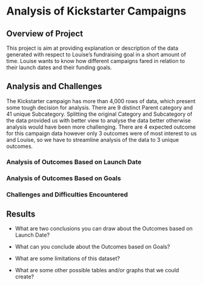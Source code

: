 # Analysis of Kickstarter Campaigns

## Overview of Project
This project is aim at providing explanation or description of the data generated with respect to Louise’s fundraising goal in a short amount of time. Louise wants to know how different campaigns fared in relation to their launch dates and their funding goals. 

## Analysis and Challenges
The Kickstarter campaign  has more than 4,000 rows of data, which present some tough decision for analysis. There are 9 distinct Parent category and  41 unique Subcategory.
Splitting the original Category and Subcategory of the data provided us with better view to analyse the data better otherwise analysis would have been more challenging. 
There are 4 expected outcome for this campaign data however only 3 outcomes were of most interest to us and Louise, so we have to streamline analysis of the data  to 3 unique outcomes. 

### Analysis of Outcomes Based on Launch Date

### Analysis of Outcomes Based on Goals

### Challenges and Difficulties Encountered

## Results

- What are two conclusions you can draw about the Outcomes based on Launch Date?

- What can you conclude about the Outcomes based on Goals?

- What are some limitations of this dataset?

- What are some other possible tables and/or graphs that we could create?
